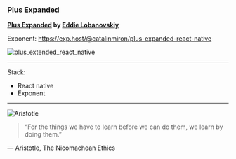 ### Plus Expanded

__[Plus Expanded](https://dribbble.com/shots/3208361-Plus-expanded) by [Eddie Lobanovskiy](https://dribbble.com/lobanovskiy)__

Exponent: https://exp.host/@catalinmiron/plus-expanded-react-native


![plus_extended_react_native](https://cloud.githubusercontent.com/assets/2805320/22525043/66b8c102-e8ce-11e6-8df7-b7c2f2145c8d.gif)

----

Stack:

- React native
- Exponent

----

![Aristotle](http://images.gr-assets.com/authors/1390143800p2/2192.jpg)
> “For the things we have to learn before we can do them, we learn by doing them.”

― Aristotle, The Nicomachean Ethics
